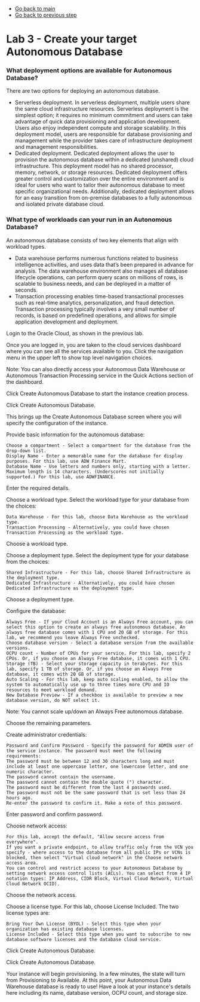 - [Go back to main](/README.md)
- [Go back to previous step](/gglab/step2.md)

# Lab 3 - Create your target Autonomous Database

### What deployment options are available for Autonomous Database?

There are two options for deploying an autonomous database.
- Serverless deployment. In serverless deployment, multiple users share the same cloud infrastructure resources. Serverless deployment is the simplest option; it requires no minimum commitment and users can take advantage of quick data provisioning and application development. Users also enjoy independent compute and storage scalability. In this deployment model, users are responsible for database provisioning and management while the provider takes care of infrastructure deployment and management responsibilities.
- Dedicated deployment. Dedicated deployment allows the user to provision the autonomous database within a dedicated (unshared) cloud infrastructure. This deployment model has no shared processor, memory, network, or storage resources. Dedicated deployment offers greater control and customization over the entire environment and is ideal for users who want to tailor their autonomous database to meet specific organizational needs. Additionally, dedicated deployment allows for an easy transition from on-premise databases to a fully autonomous and isolated private database cloud.
### What type of workloads can your run in an Autonomous Database?

An autonomous database consists of two key elements that align with workload types.
- Data warehouse performs numerous functions related to business intelligence activities, and uses data that’s been prepared in advance for analysis. The data warehouse environment also manages all database lifecycle operations, can perform query scans on millions of rows, is scalable to business needs, and can be deployed in a matter of seconds.
- Transaction processing enables time-based transactional processes such as real-time analytics, personalization, and fraud detection. Transaction processing typically involves a very small number of records, is based on predefined operations, and allows for simple application development and deployment.

Login to the Oracle Cloud, as shown in the previous lab.

Once you are logged in, you are taken to the cloud services dashboard where you can see all the services available to you. Click the navigation menu in the upper left to show top level navigation choices.

Note: You can also directly access your Autonomous Data Warehouse or Autonomous Transaction Processing service in the Quick Actions section of the dashboard.


Click Create Autonomous Database to start the instance creation process.

Click Create Autonomous Database.

This brings up the Create Autonomous Database screen where you will specify the configuration of the instance.

Provide basic information for the autonomous database:

    Choose a compartment - Select a compartment for the database from the drop-down list.
    Display Name - Enter a memorable name for the database for display purposes. For this lab, use ADW Finance Mart.
    Database Name - Use letters and numbers only, starting with a letter. Maximum length is 14 characters. (Underscores not initially supported.) For this lab, use ADWFINANCE.

Enter the required details.

Choose a workload type. Select the workload type for your database from the choices:

    Data Warehouse - For this lab, choose Data Warehouse as the workload type.
    Transaction Processing - Alternatively, you could have chosen Transaction Processing as the workload type.

Choose a workload type.

Choose a deployment type. Select the deployment type for your database from the choices:

    Shared Infrastructure - For this lab, choose Shared Infrastructure as the deployment type.
    Dedicated Infrastructure - Alternatively, you could have chosen Dedicated Infrastructure as the deployment type.

Choose a deployment type.

Configure the database:

    Always Free - If your Cloud Account is an Always Free account, you can select this option to create an always free autonomous database. An always free database comes with 1 CPU and 20 GB of storage. For this lab, we recommend you leave Always Free unchecked.
    Choose database version - Select a database version from the available versions.
    OCPU count - Number of CPUs for your service. For this lab, specify 2 CPUs. Or, if you choose an Always Free database, it comes with 1 CPU.
    Storage (TB) - Select your storage capacity in terabytes. For this lab, specify 1 TB of storage. Or, if you choose an Always Free database, it comes with 20 GB of storage.
    Auto Scaling - For this lab, keep auto scaling enabled, to allow the system to automatically use up to three times more CPU and IO resources to meet workload demand.
    New Database Preview - If a checkbox is available to preview a new database version, do NOT select it.

Note: You cannot scale up/down an Always Free autonomous database.

Choose the remaining parameters.

Create administrator credentials:

    Password and Confirm Password - Specify the password for ADMIN user of the service instance. The password must meet the following requirements:
    The password must be between 12 and 30 characters long and must include at least one uppercase letter, one lowercase letter, and one numeric character.
    The password cannot contain the username.
    The password cannot contain the double quote (") character.
    The password must be different from the last 4 passwords used.
    The password must not be the same password that is set less than 24 hours ago.
    Re-enter the password to confirm it. Make a note of this password.

Enter password and confirm password.

Choose network access:

    For this lab, accept the default, "Allow secure access from everywhere".
    If you want a private endpoint, to allow traffic only from the VCN you specify - where access to the database from all public IPs or VCNs is blocked, then select "Virtual cloud network" in the Choose network access area.
    You can control and restrict access to your Autonomous Database by setting network access control lists (ACLs). You can select from 4 IP notation types: IP Address, CIDR Block, Virtual Cloud Network, Virtual Cloud Network OCID).

Choose the network access.

Choose a license type. For this lab, choose License Included. The two license types are:

    Bring Your Own License (BYOL) - Select this type when your organization has existing database licenses.
    License Included - Select this type when you want to subscribe to new database software licenses and the database cloud service.

Click Create Autonomous Database.

Click Create Autonomous Database.

Your instance will begin provisioning. In a few minutes, the state will turn from Provisioning to Available. At this point, your Autonomous Data Warehouse database is ready to use! Have a look at your instance's details here including its name, database version, OCPU count, and storage size.
